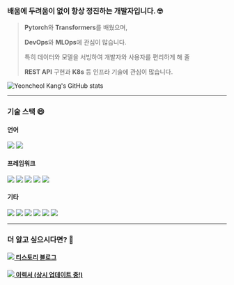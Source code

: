 <!--
**umi0410/umi0410** is a ✨ _special_ ✨ repository because its `README.md` (this file) appears on your GitHub profile.

Here are some ideas to get you started:

- 🔭 I’m currently working on ...
- 🌱 I’m currently learning ...
- 👯 I’m looking to collaborate on ...
- 🤔 I’m looking for help with ...
- 💬 Ask me about ...
- 📫 How to reach me: ...
- 😄 Pronouns: ...
- ⚡ Fun fact: ...
-->
<!-- 
shields.io 참고: https://shields.io/
icon 참고: https://simpleicons.org/?q=go
 -->

### 배움에 두려움이 없이 항상 정진하는 개발자입니다. 🤓

> 
> **Pytorch**와 **Transformers**를 배웠으며,
>
> **DevOps**와 **MLOps**에 관심이 많습니다.
> 
> 특히 데이터와 모델을 서빙하여 개발자와 사용자를 편리하게 해 줄
> 
> **REST API** 구현과 **K8s** 등 인프라 기술에 관심이 많습니다.


![Yeoncheol Kang's GitHub stats](https://github-readme-stats.vercel.app/api?username=kyc3492&count_private=true&show_icons=true&theme=github_dark)

---

### 기술 스택 😄

#### 언어
<img src="https://img.shields.io/badge/Python-3776AB?style=flat&logo=python&logoColor=white"/>  <img src="https://img.shields.io/badge/JavaScript-F7DF1E?&style=flat&logo=JavaScript&logoColor=white"/>

#### 프레임워크

<img src="https://img.shields.io/badge/PyTorch-EE4C2C?&style=flat&logo=PyTorch&logoColor=white"/>  <img src="https://img.shields.io/badge/PyTorch Lightning-792EE5?&style=flat&logo=PyTorch Lightning&logoColor=white"/>  <img src="https://img.shields.io/badge/Node.js-339933?&style=flat&logo=Node.js&logoColor=white"/>  <img src="https://img.shields.io/badge/Flask-000000?&style=flat&logo=Flask&logoColor=white"/>  <img src="https://img.shields.io/badge/React-61DAFB?&style=flat&logo=React&logoColor=white"/>

#### 기타

<img src="https://img.shields.io/badge/MLflow-0194E2?style=flat&logo=MLflow&logoColor=white"/>  <img src="https://img.shields.io/badge/Streamlit-FF4B4B?style=flat&logo=Streamlit&logoColor=white"/>  <img src="https://img.shields.io/badge/NGINX-009639?style=flat&logo=NGINX&logoColor=white"/>  <img src="https://img.shields.io/badge/Linux-FCC624?style=flat&logo=Linux&logoColor=white"/>  <img src="https://img.shields.io/badge/Docker-2496ED?style=flat&logo=docker&logoColor=white"/>  <img src="https://img.shields.io/badge/AWS-232F3E?style=flat&logo=Amazon%20AWS&logoColor=white"/>

---

### 더 알고 싶으시다면? 🤗

#### [<img src="https://img.shields.io/badge/Tistory-000000?style=flat&logo=Tistory&logoColor=white"/> 티스토리 블로그](https://ye0ns.tistory.com/)
#### [<img src="https://img.shields.io/badge/Notion-000000?style=flat&logo=Notion&logoColor=white"/> 이력서 (상시 업데이트 중!)](https://eminent-aftermath-b27.notion.site/4f5c6a2084de4f69b7e682fcecc9ffe1)
